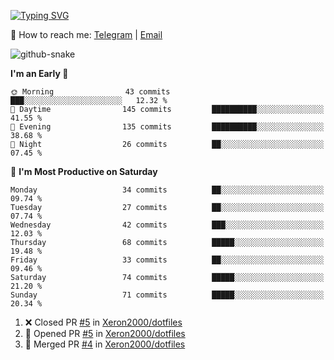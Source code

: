 [![Typing SVG](https://readme-typing-svg.demolab.com?font=Fira+Code&pause=1000&width=435&lines=%F0%9F%91%8B+Hi%2C+I'm+Xeron)](https://git.io/typing-svg)

📮️ How to reach me: [Telegram](https://t.me/Xeron23) | [Email](mailto:cw48565@gmail.com)

<picture>
  <source media="(prefers-color-scheme: dark)" srcset="https://github.com/Xeron2000/Xeron2000/blob/output/github-contribution-grid-snake-dark.svg" />
  <source media="(prefers-color-scheme: light)" srcset="https://github.com/Xeron2000/Xeron2000/blob/output/github-contribution-grid-snake.svg" />
  <img alt="github-snake" src="github-snake.svg" />
</picture>

<!--START_SECTION:waka-->
**I'm an Early 🐤** 

```text
🌞 Morning                43 commits          ███░░░░░░░░░░░░░░░░░░░░░░   12.32 % 
🌆 Daytime                145 commits         ██████████░░░░░░░░░░░░░░░   41.55 % 
🌃 Evening                135 commits         ██████████░░░░░░░░░░░░░░░   38.68 % 
🌙 Night                  26 commits          ██░░░░░░░░░░░░░░░░░░░░░░░   07.45 % 
```
📅 **I'm Most Productive on Saturday** 

```text
Monday                   34 commits          ██░░░░░░░░░░░░░░░░░░░░░░░   09.74 % 
Tuesday                  27 commits          ██░░░░░░░░░░░░░░░░░░░░░░░   07.74 % 
Wednesday                42 commits          ███░░░░░░░░░░░░░░░░░░░░░░   12.03 % 
Thursday                 68 commits          █████░░░░░░░░░░░░░░░░░░░░   19.48 % 
Friday                   33 commits          ██░░░░░░░░░░░░░░░░░░░░░░░   09.46 % 
Saturday                 74 commits          █████░░░░░░░░░░░░░░░░░░░░   21.20 % 
Sunday                   71 commits          █████░░░░░░░░░░░░░░░░░░░░   20.34 % 
```



<!--END_SECTION:waka-->

<!--START_SECTION:activity-->
1. ❌ Closed PR [#5](https://github.com/Xeron2000/dotfiles/pull/5) in [Xeron2000/dotfiles](https://github.com/Xeron2000/dotfiles)
2. 💪 Opened PR [#5](https://github.com/Xeron2000/dotfiles/pull/5) in [Xeron2000/dotfiles](https://github.com/Xeron2000/dotfiles)
3. 🎉 Merged PR [#4](https://github.com/Xeron2000/dotfiles/pull/4) in [Xeron2000/dotfiles](https://github.com/Xeron2000/dotfiles)
<!--END_SECTION:activity-->
